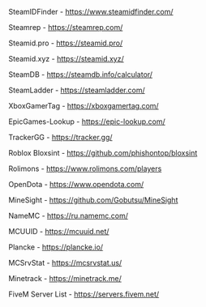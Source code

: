 
SteamIDFinder - https://www.steamidfinder.com/

Steamrep - https://steamrep.com/

Steamid.pro - https://steamid.pro/

Steamid.xyz - https://steamid.xyz/

SteamDB - https://steamdb.info/calculator/

SteamLadder - https://steamladder.com/

XboxGamerTag - https://xboxgamertag.com/

EpicGames-Lookup - https://epic-lookup.com/

TrackerGG - https://tracker.gg/

Roblox Bloxsint - https://github.com/phishontop/bloxsint

Rolimons - https://www.rolimons.com/players

OpenDota - https://www.opendota.com/

MineSight - https://github.com/Gobutsu/MineSight

NameMC - https://ru.namemc.com/

MCUUID - https://mcuuid.net/

Plancke - https://plancke.io/

MCSrvStat - https://mcsrvstat.us/

Minetrack - https://minetrack.me/

FiveM Server List - https://servers.fivem.net/



